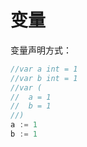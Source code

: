 # 变量

变量声明方式：
```go
//var a int = 1
//var b int = 1
//var (
//	a = 1
//	b = 1
//)
a := 1
b := 1
```
